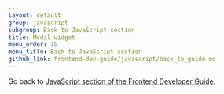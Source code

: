```yaml
---
layout: default
group: javascript
subgroup: Back to JavaScript section
title: Modal widget
menu_order: 15
menu_title: Back to JavaScript section
github_link: frontend-dev-guide/javascript/back_to_guide.md
---
```


Go back to <a href="{{site.gdeurl21}}frontend-dev-guide/javascript/js_overview.html">JavaScript section of the Frontend Developer Guide</a>.
